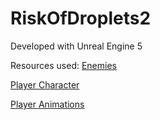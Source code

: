 # RiskOfDroplets2

Developed with Unreal Engine 5

Resources used:
[Enemies](https://www.unrealengine.com/marketplace/en-US/product/monster-for-survival-game-pbr-polyart)

[Player Character](https://www.mixamo.com/#/?page=1&query=X+Bot&type=Character)

[Player Animations](https://www.mixamo.com/#/?page=1&query=Longbow&type=Motion%2CMotionPack)
